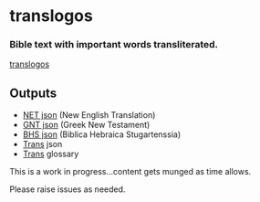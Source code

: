 # translogos
### Bible text with important words transliterated.


[translogos](https://doulos-software.github.io/translogos/)

## Outputs
- [NET json](./json/net.json) (New English Translation)
- [GNT json](./json/gnt.json) (Greek New Testament)
- [BHS json](./json/bhs.json) (Biblica Hebraica Stugartenssia)
- [Trans](./json/trans.json) json
- [Trans](glossary) glossary

This is a work in progress...content gets munged as time allows.

Please raise issues as needed.
